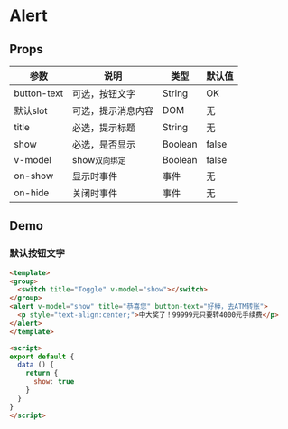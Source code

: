 # Alert

## Props

| 参数         | 说明                  | 类型        | 默认值 |
| ----------- | ---------------------- | ---------- | ------- |
| button-text | 可选，按钮文字 | String | OK |
| 默认slot | 可选，提示消息内容 | DOM | 无 |
| title | 必选，提示标题 | String | 无 |
| show | 必选，是否显示 | Boolean | false |
|v-model | show`双向绑定` | Boolean | false |
| on-show | 显示时事件 | 事件 | 无 |
| on-hide | 关闭时事件 | 事件 | 无 |


## Demo

### 默认按钮文字

``` html
<template>
<group>
  <switch title="Toggle" v-model="show"></switch>
</group>
<alert v-model="show" title="恭喜您" button-text="好棒，去ATM转账">
  <p style="text-align:center;">中大奖了！99999元只要转4000元手续费</p>
</alert>
</template>

<script>
export default {
  data () {
    return {
      show: true
    }
  }
}
</script>
```